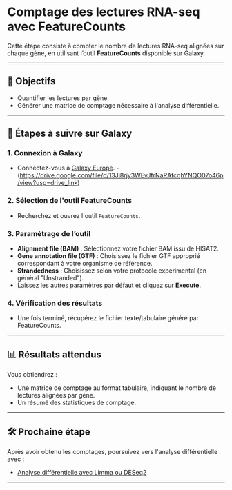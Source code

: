# Comptage des lectures RNA-seq avec FeatureCounts

Cette étape consiste à compter le nombre de lectures RNA-seq alignées sur chaque gène, en utilisant l’outil **FeatureCounts** disponible sur Galaxy.

---

## 🎯 Objectifs

* Quantifier les lectures par gène.
* Générer une matrice de comptage nécessaire à l'analyse différentielle.

---

## 🚀 Étapes à suivre sur Galaxy

### 1. Connexion à Galaxy

* Connectez-vous à [Galaxy Europe](https://usegalaxy.eu).
  -(https://drive.google.com/file/d/13Ji8rjy3WEvJfrNaRAfcghYNQO07o46p/view?usp=drive_link)

### 2. Sélection de l'outil FeatureCounts

* Recherchez et ouvrez l'outil `FeatureCounts`.

### 3. Paramétrage de l’outil

* **Alignment file (BAM)** : Sélectionnez votre fichier BAM issu de HISAT2.
* **Gene annotation file (GTF)** : Choisissez le fichier GTF approprié correspondant à votre organisme de référence.
* **Strandedness** : Choisissez selon votre protocole expérimental (en général "Unstranded").
* Laissez les autres paramètres par défaut et cliquez sur **Execute**.

### 4. Vérification des résultats

* Une fois terminé, récupérez le fichier texte/tabulaire généré par FeatureCounts.

---

## 📊 Résultats attendus

Vous obtiendrez :

* Une matrice de comptage au format tabulaire, indiquant le nombre de lectures alignées par gène.
* Un résumé des statistiques de comptage.

---

## 🛠️ Prochaine étape

Après avoir obtenu les comptages, poursuivez vers l'analyse différentielle avec :

* [Analyse différentielle avec Limma ou DESeq2](./limma.md)

---

